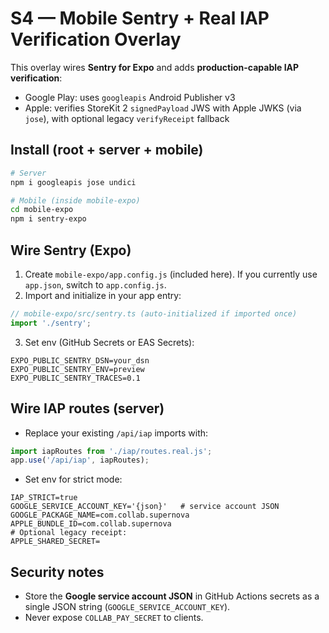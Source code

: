 # S4 — Mobile Sentry + Real IAP Verification Overlay

This overlay wires **Sentry for Expo** and adds **production-capable IAP verification**:
- Google Play: uses `googleapis` Android Publisher v3
- Apple: verifies StoreKit 2 `signedPayload` JWS with Apple JWKS (via `jose`), with optional legacy `verifyReceipt` fallback

## Install (root + server + mobile)
```bash
# Server
npm i googleapis jose undici

# Mobile (inside mobile-expo)
cd mobile-expo
npm i sentry-expo
```

## Wire Sentry (Expo)
1) Create `mobile-expo/app.config.js` (included here). If you currently use `app.json`, switch to `app.config.js`.
2) Import and initialize in your app entry:
```ts
// mobile-expo/src/sentry.ts (auto-initialized if imported once)
import './sentry';
```
3) Set env (GitHub Secrets or EAS Secrets):
```
EXPO_PUBLIC_SENTRY_DSN=your_dsn
EXPO_PUBLIC_SENTRY_ENV=preview
EXPO_PUBLIC_SENTRY_TRACES=0.1
```

## Wire IAP routes (server)
- Replace your existing `/api/iap` imports with:
```js
import iapRoutes from './iap/routes.real.js';
app.use('/api/iap', iapRoutes);
```
- Set env for strict mode:
```
IAP_STRICT=true
GOOGLE_SERVICE_ACCOUNT_KEY='{json}'   # service account JSON
GOOGLE_PACKAGE_NAME=com.collab.supernova
APPLE_BUNDLE_ID=com.collab.supernova
# Optional legacy receipt:
APPLE_SHARED_SECRET=
```

## Security notes
- Store the **Google service account JSON** in GitHub Actions secrets as a single JSON string (`GOOGLE_SERVICE_ACCOUNT_KEY`).
- Never expose `COLLAB_PAY_SECRET` to clients.
